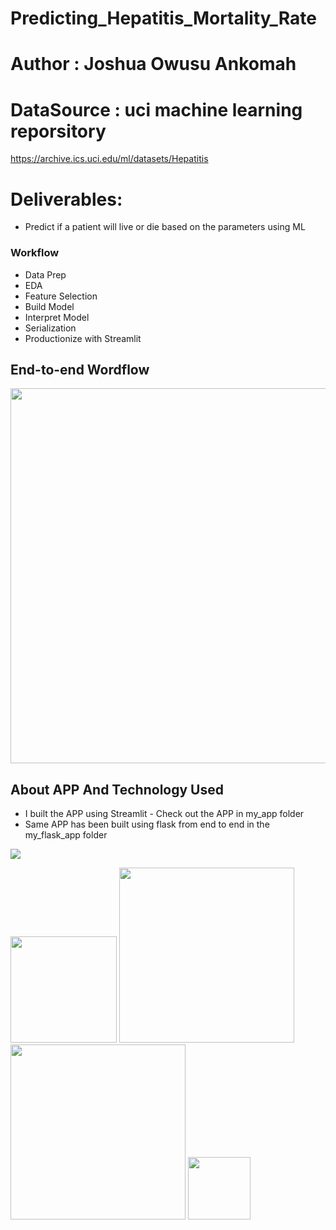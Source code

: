 # Predicting_Hepatitis_Mortality_Rate
# Author : Joshua Owusu Ankomah

# DataSource : uci machine learning reporsitory
https://archive.ics.uci.edu/ml/datasets/Hepatitis

# Deliverables: 
- Predict if a patient will live or die based on the parameters using ML

### Workflow
+ Data Prep
+ EDA
+ Feature Selection
+ Build Model
+ Interpret Model
+ Serialization
+ Productionize with Streamlit

## End-to-end Wordflow

<p align="center">
  <img width="700" height="600" src="https://github.com/code-JOA/Predicting_Hepititis_Mortality_Rate/blob/master/workflow.png">
</p>


## About APP And Technology Used
+ I built the APP using Streamlit - Check out the APP in my_app folder
+ Same APP has been built using flask from end to end in the my_flask_app folder

![](https://forthebadge.com/images/badges/made-with-python.svg)

[<img target="_blank" src="https://flask.palletsprojects.com/en/1.1.x/_images/flask-logo.png" width=170>](https://flask.palletsprojects.com/en/1.1.x/) [<img target="_blank" src="https://number1.co.za/wp-content/uploads/2017/10/gunicorn_logo-300x85.png" width=280>](https://gunicorn.org) [<img target="_blank" src="https://github.com/code-JOA/Predicting_Hepititis_Mortality_Rate/blob/master/streamlit_logo.png" width=280>](https://www.streamlit.io/)
[<img target="_blank" src="https://openjsf.org/wp-content/uploads/sites/84/2019/10/jquery-logo-vertical_large_square.png" width=100>](https://jquery.com/)

